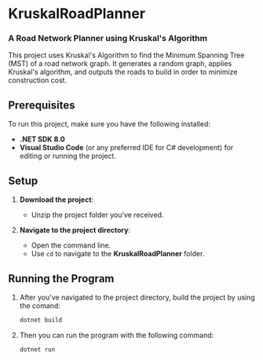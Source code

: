 # KruskalRoadPlanner

### A Road Network Planner using Kruskal's Algorithm

This project uses Kruskal's Algorithm to find the Minimum Spanning Tree (MST) of a road network graph. It generates a random graph, applies Kruskal's algorithm, and outputs the roads to build in order to minimize construction cost.

## Prerequisites

To run this project, make sure you have the following installed:

- **.NET SDK 8.0**
- **Visual Studio Code** (or any preferred IDE for C# development) for editing or running the project.

## Setup

1. **Download the project**:
   - Unzip the project folder you've received.
   
2. **Navigate to the project directory**:
   - Open the command line.
   - Use `cd` to navigate to the **KruskalRoadPlanner** folder.

## Running the Program

1. After you've navigated to the project directory, build the project by using the comand:
   ```bash
   dotnet build
2. Then you can run the program with the following command:
    ```bash
   dotnet run